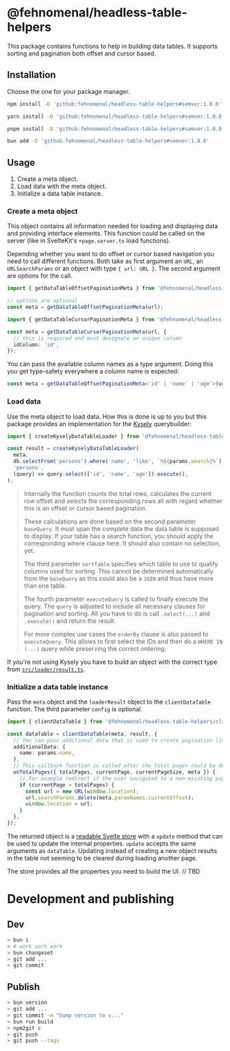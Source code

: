# @fehnomenal/headless-table-helpers

This package contains functions to help in building data tables. It supports
sorting and pagination both offset and cursor based.

## Installation

Choose the one for your package manager.

```sh
npm install -D 'github:fehnomenal/headless-table-helpers#semver:1.0.0'
```

```sh
yarn install -D 'github:fehnomenal/headless-table-helpers#semver:1.0.0'
```

```sh
pnpm install -D 'github:fehnomenal/headless-table-helpers#semver:1.0.0'
```

```sh
bun add -D 'github:fehnomenal/headless-table-helpers#semver:1.0.0'
```

## Usage

1. Create a meta object.
2. Load data with the meta object.
3. Initialize a data table instance.

### Create a meta object

This object contains all information needed for loading and displaying data and
providing interface elements. This function could be called on the server (like
in SvelteKit's `+page.server.ts` load functions).

Depending whether you want to do offset or cursor based navigation you need to
call different functions. Both take as first argument an `URL`, an
`URLSearchParams` or an object with type `{ url: URL }`. The second argument
are options for the call.

```ts
import { getDataTableOffsetPaginationMeta } from '@fehnomenal/headless-table-helpers/server';

// options are optional
const meta = getDataTableOffsetPaginationMeta(url);
```

```ts
import { getDataTableCursorPaginationMeta } from '@fehnomenal/headless-table-helpers/server';

const meta = getDataTableCursorPaginationMeta(url, {
  // this is required and must designate an unique column
  idColumn: 'id',
});
```

You can pass the available column names as a type argument. Doing this you
get type-safety everywhere a column name is expected:

```ts
const meta = getDataTableOffsetPaginationMeta<'id' | 'name' | 'age'>(url);
```

### Load data

Use the meta object to load data. How this is done is up to you but this
package provides an implementation for the [Kysely](https://kysely.dev)
querybuilder:

```ts
import { createKyselyDataTableLoader } from '@fehnomenal/headless-table-helpers/kysely';

const result = createKyselyDataTableLoader(
  meta,
  db.selectFrom('persons').where('name', 'like', `%${params.search}%`),
  'persons',
  (query) => query.select(['id', 'name', 'age']).execute(),
);
```

> Internally the function counts the total rows, calculates the current row
> offset and selects the corresponding rows all with regard whether this is an
> offset or cursor based pagination.
>
> These calculations are done based on the second parameter `baseQuery`. It
> must span the complete data the data table is supposed to display. If
> your table has a search function, you should apply the corresponding where
> clause here. It should also contain no selection, yet.
>
> The third parameter `sortTable` specifies which table to use to qualify
> columns used for sorting. This cannot be determined automatically from the
> `baseQuery` as this could also be a `JOIN` and thus have more than one table.
>
> The fourth parameter `executeQuery` is called to finally execute the query.
> The `query` is adjusted to include all necessary clauses for pagination and
> sorting. All you have to do is call `.select(...)` and `.execute()` and
> return the result.
>
> For more complex use cases the `orderBy` clause is also passed to
> `executeQuery`. This allows to first select the IDs and then do a
> `WHERE IN (...)` query while preserving the correct ordering.

If you're not using Kysely you have to build an object with the correct type
from [`src/loader/result.ts`](./src/loader/result.ts).

### Initialize a data table instance

Pass the `meta` object and the `loaderResult` object to the `clientDataTable`
function. The third parameter `config` is optional.

```ts
import { clientDataTable } from '@fehnomenal/headless-table-helpers/client';

const dataTable = clientDataTable(meta, result, {
  // You can pass additional data that is used to create pagination links.
  additionalData: {
    name: params.name,
  },
  // This callback function is called after the total pages could be determined.
  onTotalPages({ totalPages, currentPage, currentPageSize, meta }) {
    // For example redirect if the user navigated to a non-existing page via the address bar.
    if (currentPage > totalPages) {
      const url = new URL(window.location);
      url.searchParams.delete(meta.paramNames.currentOffset);
      window.location = url;
    }
  },
});
```

The returned object is a
[readable Svelte store](https://svelte.dev/docs/svelte-store#readable) with a
`update` method that can be used to update the internal properties. `update`
accepts the same arguments as `dataTable`. Updating instead of creating a new
object results in the table not seeming to be cleared during loading another
page.

The store provides all the properties you need to build the UI.
// TBD

# Development and publishing

## Dev

```sh
> bun i
> # work work work
> bun changeset
> git add ...
> git commit
```

## Publish

```sh
> bun version
> git add ...
> git commit -m "bump version to v..."
> bun run build
> npm2git c
> git push
> git push --tags
```
